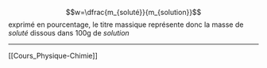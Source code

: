 $$w=\dfrac{m_{soluté}}{m_{solution}}$$
exprimé en pourcentage, le titre massique représente donc la masse de *soluté* dissous dans 100g de *solution*

---
[[Cours_Physique-Chimie]]